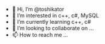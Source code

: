 - 👋 Hi, I’m @toshikator
- 👀 I’m interested in c++, c#, MySQL
- 🌱 I’m currently learning c++, c#
- 💞️ I’m looking to collaborate on ...
- 📫 How to reach me ...

<!---
toshikator/toshikator is a ✨ special ✨ repository because its `README.md` (this file) appears on your GitHub profile.
You can click the Preview link to take a look at your changes.
--->
